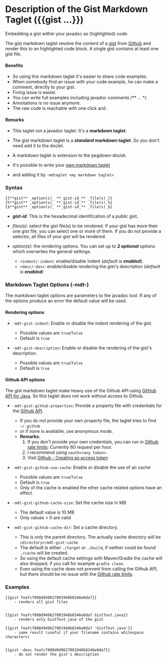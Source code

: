 # Description of the Gist Markdown Taglet ({{gist ...}})

Embedding a gist within your javadoc as (highlighted) code.

The gist markdown taglet resolve the content of a [gist](https://help.github.com/articles/about-gists/) from [Github](https://github.com)
and render this to an highlighted code block. A single gist contains at least one gist file.


#### Benefits

+ So using this markdown taglet it's easier to share code examples. 
+ When somebody find an issue with your code example, he can make a comment, directly to your gist.
+ Fixing issue is easier.
+ You can write full examples including javadoc comments /** ... */.
+ Annotations is no issue anymore.
+ The raw code is reachable with one click and <ctrl-C>.
    

#### Remarks

+ This taglet not a javadoc taglet. It's a **markdown taglet**.
+ The gist markdown taglet is a **_standard_ markdown taglet**. So you don't need add it to the doclet.
 

 

+ A markdown taglet is extension to the pegdown-doclet.
+ It's possible to write your [own markdown taglet](markdown-taglet-description.md) 
+ and adding it by `-mdtaglet <my markdown taglet>`. 


### Syntax


    {{**gist** _option(s)_ **_gist-id_** _file(s)_}}
    {%**gist** _option(s)_ **_gist-id_** _file(s)_%}
    {$**gist** _option(s)_ **_gist-id_** _file(s)_$}
    

+ **_gist-id_**: This is the hexadecimal identification of a *public* gist.

+ _files(s)_: select the gist file(s) to be rendered. If your gist has more then one gist file, you can select one or more of them. If you do not provide a selector, all files of your gist will be rendered.

+ _option(s)_: the rendering options. You can set up to **_2 optional_** options which overwrites the general settings.  
    
    - `+indent/-indent`: enable/disable indent (_default is **enabled**_).
    - `+desc/-desc`: enable/disable rendering the gist's description (_default is **enabled**_)


### Markdown Taglet Options (-mdt-)

The markdown taglet options are parameters to the javadoc tool. If any of the options
produce an error the default value will be used.

#### Rendering options

+ `-mdt-gist-indent`: Enable or disable the indent rendering of the gist.
    - Possible values are `true`/`false`
    - Default is `true`
    
+ `-mdt-gist-description`: Enable or disable the rendering of the gist's description.
    - Possible values are `true`/`false`
    - Default is `true`
    
    
#### Github API options 
   
The gist markdown taglet make heavy use of the Github API using [GitHub API for Java](http://github-api.kohsuke.org/).
So this taglet does not work without access to Github.
   
 + `-mdt-gist-github-properties`: Provide a property file with credentials for the [Github API](http://github-api.kohsuke.org/). 
    
    - If you do not provide your own property file, the taglet tries to find `~/.github` 
    - or if none is available, use anonymous mode.
    - **Remarks**: 
        1. If you don't provide your own credentials, you can run in [Github rate limits](https://developer.github.com/v3/#rate-limiting): 
           Currently 60 request per hour.
        2. I recommend using `oauth=<any token>`.
        3. Visit [Github - Creating an access token](https://help.github.com/articles/creating-an-access-token-for-command-line-use/)
    
 + `-mdt-gist-github-use-cache`: Enable or disable the use of an cache
 
    - Possible values are `true`/`false`
    - Default is `true`
    - Only of the cache is enabled the other cache related options have an effect.
    
 + `-mdt-gist-github-cache-size`: Set the cache size in MB
    
    - The default value is 10 MB
    - Only values > 0 are valid 
  
 + `-mdt-gist-github-cache-dir`: Set a cache directory.
 
    - This is only the parent directory. The actually cache directory will be `<directory>/mdt-gist-cache`
    - The default is either `./target` or `./build`, if neither could be found
      `./cache` will be created.
    - So using the default cache settings with Maven/Gradle the cache will also dropped, 
       if you call for example `gradle clean`.
    - Even using the cache does not prevent from calling the Github API, but there should be no issue with 
      the [Github rate limits](https://developer.github.com/v3/#rate-limiting). 


### Examples

    {{gist feafcf888d949627001948b8346e0da7}} 
        - renders all gist files
    
    
    {{gist feafcf888d949627001948b8346e0da7 GistTest.java}}   
        - renders only GistTest.java of the gist
        
    {{gist feafcf888d949627001948b8346e0da7 'GistTest.java'}} 
        - same result (useful if your filename contains whitespace characters)
    
    
    {{gist -desc feafcf888d949627001948b8346e0da7}} 
        - do not render the gist's description


